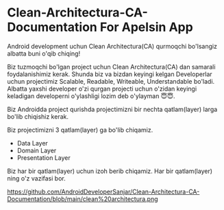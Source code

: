 # Clean-Architectura-CA-Documentation For Apelsin App
Android development uchun Clean Architectura(CA) qurmoqchi bo'lsangiz albatta buni o'qib chiqing!

Biz tuzmoqchi bo'lgan project uchun Clean Architectura(CA) dan samarali foydalanishimiz kerak. Shunda biz va bizdan keyingi kelgan Developerlar uchun projectimiz Scalable, Readable, Writeable, Understandable bo'ladi. Albatta yaxshi developer o'zi qurgan projecti uchun o'zidan keyingi keladigan developerni o'ylashligi lozim deb o'ylayman 😇😇.

Biz Androidda project qurishda projectimizni bir nechta qatlam(layer) larga bo'lib chiqishiz kerak.

Biz projectimizni 3 qatlam(layer) ga bo'lib chiqamiz.
* Data Layer
* Domain Layer
* Presentation Layer

Biz har bir qatlam(layer) uchun izoh berib chiqamiz. Har bir qatlam(layer) ning o'z vazifasi bor.

https://github.com/AndroidDeveloperSanjar/Clean-Architectura-CA-Documentation/blob/main/clean%20architectura.png




